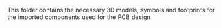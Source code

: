 This folder contains the necessary 3D models, symbols and footprints for the imported components used for the PCB design
